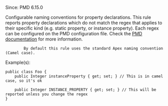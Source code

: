 Since: PMD 6.15.0

Configurable naming conventions for property declarations. This rule reports
            property declarations which do not match the regex that applies to their
            specific kind (e.g. static property, or instance property). Each regex can be configured on the PMD configuration file.
Check the [PMD documentation](https://pmd.github.io/pmd-6.48.0/pmd_rules_apex_codestyle.html#propertynamingconventions) for more information.

            By default this rule uses the standard Apex naming convention (Camel case).

Example(s):
```
public class Foo {
    public Integer instanceProperty { get; set; } // This is in camel case, so it's ok

    public Integer INSTANCE_PROPERTY { get; set; } // This will be reported unless you change the regex
}
```
